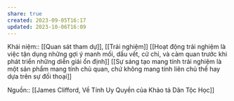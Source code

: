 ```yaml
---
share: true
created: 2023-09-05T16:17
updated: 2023-10-06T16:09
---
```

Khái niệm:: [[Quan sát tham dự]], [[Trải nghiệm]]
[[Hoạt động trải nghiệm là việc tận dụng những gợi ý manh mối, dấu vết, cử chỉ, và cảm quan trước khi phát triển những diễn giải ổn định]]
[[Sự sáng tạo mang tính trải nghiệm là một sản phẩm mang tính chủ quan, chứ không mang tính liên chủ thể hay dựa trên sự đối thoại]]

Nguồn:: [[James Clifford, Về Tính Uy Quyền của Khảo tả Dân Tộc Học]]
